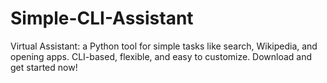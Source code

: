 # Simple-CLI-Assistant
Virtual Assistant: a Python tool for simple tasks like search, Wikipedia, and opening apps. CLI-based, flexible, and easy to customize. Download and get started now!
